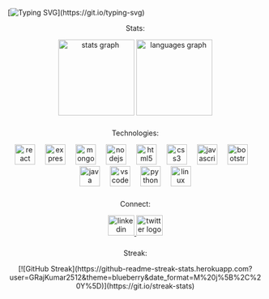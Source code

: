
[![Typing SVG](https://readme-typing-svg.herokuapp.com/?color=9D00FF&duration=2500&font=Bahnschrift&lines=Hi+I'm+G.Raj+Kumar;A+MERN+Stack+Developer+!)](https://git.io/typing-svg)

<p align="center">Stats:</p>

<div align="center">
  <img src="https://github-readme-stats.vercel.app/api?username=GRajKumar2512&hide_title=false&hide_rank=false&show_icons=true&include_all_commits=true&count_private=true&disable_animations=false&theme=dracula&locale=en&hide_border=false&order=1" height="150" alt="stats graph"  />
  <img src="https://github-readme-stats.vercel.app/api/top-langs?username=GRajKumar2512&locale=en&hide_title=false&layout=compact&card_width=320&langs_count=5&theme=dracula&hide_border=false&order=2" height="150" alt="languages graph"  />
</div>

###
<p align="center">Technologies:</p>

<div align="center">
  <img src="https://skillicons.dev/icons?i=react" height="40" alt="react logo"  />
  <img width="12" />
  <img src="https://skillicons.dev/icons?i=express" height="40" alt="express logo"  />
  <img width="12" />
  <img src="https://skillicons.dev/icons?i=mongodb" height="40" alt="mongodb logo"  />
  <img width="12" />
  <img src="https://skillicons.dev/icons?i=nodejs" height="40" alt="nodejs logo"  />
  <img width="12" />
  <img src="https://skillicons.dev/icons?i=html" height="40" alt="html5 logo"  />
  <img width="12" />
  <img src="https://skillicons.dev/icons?i=css" height="40" alt="css3 logo"  />
  <img width="12" />
  <img src="https://skillicons.dev/icons?i=js" height="40" alt="javascript logo"  />
  <img width="12" />
  <img src="https://skillicons.dev/icons?i=bootstrap" height="40" alt="bootstrap logo"  />
  <img width="12" />
  <img src="https://skillicons.dev/icons?i=java" height="40" alt="java logo"  />
  <img width="12" />
  <img src="https://skillicons.dev/icons?i=vscode" height="40" alt="vscode logo"  />
  <img width="12" />
  <img src="https://skillicons.dev/icons?i=python" height="40" alt="python logo"  />
  <img width="12" />
  <img src="https://skillicons.dev/icons?i=linux" height="40" alt="linux logo"  />
</div>

###
<p align="center">Connect:</p>

<div align="center">
  <a href="https://www.linkedin.com/in/g-raj-kumar-802834212/" target="_blank">
    <img src="https://skillicons.dev/icons?i=linkedin" width="52" height="40" alt="linkedin logo"  />
  </a>
  <a href="https://twitter.com/GaadiRaj" target="_blank">
    <img src="https://skillicons.dev/icons?i=twitter" width="52" height="40" alt="twitter logo"  />
  </a>
</div>

###
<p align="center">Streak:</p>

<div align="center">
[![GitHub Streak](https://github-readme-streak-stats.herokuapp.com?user=GRajKumar2512&theme=blueberry&date_format=M%20j%5B%2C%20Y%5D)](https://git.io/streak-stats)
</div>
